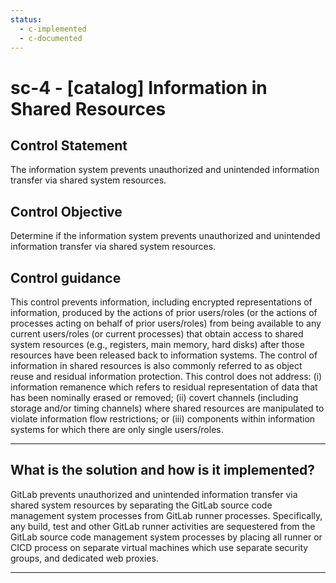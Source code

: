 ```yaml
---
status:
  - c-implemented
  - c-documented
---
```


# sc-4 - \[catalog\] Information in Shared Resources

## Control Statement

The information system prevents unauthorized and unintended information transfer via shared system resources.

## Control Objective

Determine if the information system prevents unauthorized and unintended information transfer via shared system resources.

## Control guidance

This control prevents information, including encrypted representations of information, produced by the actions of prior users/roles (or the actions of processes acting on behalf of prior users/roles) from being available to any current users/roles (or current processes) that obtain access to shared system resources (e.g., registers, main memory, hard disks) after those resources have been released back to information systems. The control of information in shared resources is also commonly referred to as object reuse and residual information protection. This control does not address: (i) information remanence which refers to residual representation of data that has been nominally erased or removed; (ii) covert channels (including storage and/or timing channels) where shared resources are manipulated to violate information flow restrictions; or (iii) components within information systems for which there are only single users/roles.

______________________________________________________________________

## What is the solution and how is it implemented?

GitLab prevents unauthorized and unintended information transfer via shared system resources by separating the GitLab source code management system processes from GitLab runner processes. Specifically, any build, test and other GitLab runner activities are sequestered from the GitLab source code management system processes by placing all runner or CICD process on separate virtual machines which use separate security groups, and dedicated web proxies.

______________________________________________________________________
